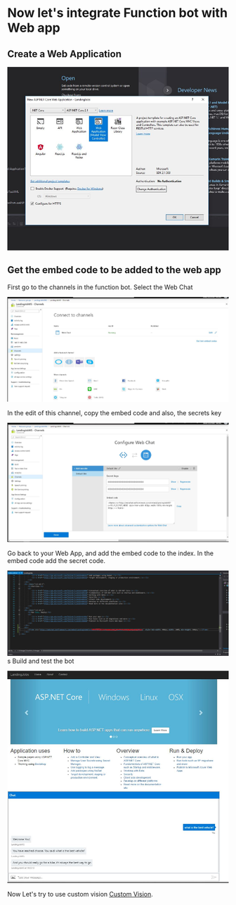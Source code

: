 # Now let's integrate Function bot with Web app

## Create a Web Application

![Add prebuild entity](screens/1_3_1-CreateWebApplication.jpg)

## Get the embed code to be added to the web app

First go to the channels in the function bot. Select the Web Chat

![Add prebuild entity](screens/1_3_2-Channels.jpg)

In the edit of this channel, copy the embed code and also, the secrets key

![Add prebuild entity](screens/1_3_3-GetEmbedCode.jpg)

Go back to your Web App, and add the embed code to the index. In the embed code add the secret code.

![Add prebuild entity](screens/1_3_4-AddGetEmbedCode.jpg)
s
Build and test the bot

![Add prebuild entity](screens/1_3_5-TestWebApp.jpg)


Now Let's try to use custom vision [Custom Vision](https://github.com/xpandit/landingjobs_cognitiveservices/blob/master/CustomVision.md).
